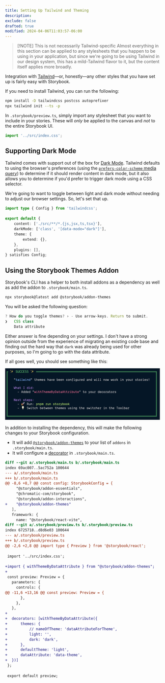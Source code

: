 ```yaml
---
title: Setting Up Tailwind and Theming
description:
exclude: false
drafted: true
modified: 2024-04-06T11:03:57-06:00
---
```


> [!NOTE] This is not necessarily Tailwind-specific
> Almost everything in this section can be applied to any stylesheets that you happen to be using in your application, but since we're going to be using Tailwind in our design system, this has a mild-Tailwind flavor to it, but the content itself applies more broadly.

Integration with [Tailwind](https://tailwindcss.com)—or, honestly—any other styles that you have set up is fairly easy with Storybook.

If you need to install Tailwind, you can run the following:

```bash
npm install -D tailwindcss postcss autoprefixer
npx tailwind init --ts -p
```

In `.storybook/preview.ts`, simply import any stylesheet that you want to include in your stories. These will _only_ be applied to the canvas and _not_ to the entire Storybook UI.

```ts
import '../src/index.css';
```

## Supporting Dark Mode

Tailwind comes with support out of the box for [Dark Mode](https://tailwindcss.com/docs/dark-mode). Tailwind defaults to using the browser's preferences (using the [`prefers-color-scheme` media query](https://developer.mozilla.org/en-US/docs/Web/CSS/@media/prefers-color-scheme)) to determine if it should render content in dark mode, but it also allows you to determine if you'd prefer to trigger dark mode using a CSS selector.

We're going to want to toggle between light and dark mode without needing to adjust our browser settings. So, let's set that up.

```ts
import type { Config } from 'tailwindcss';

export default {
	content: ['./src/**/*.{js,jsx,ts,tsx}'],
	darkMode: ['class', '[data-mode="dark"]'],
	theme: {
		extend: {},
	},
	plugins: [],
} satisfies Config;
```

## Using the Storybook Themes Addon

Storybook's CLI has a helper to both install addons as a dependency as well as add the addon to `.storybook/main.ts`.

```bash
npx storybook@latest add @storybook/addon-themes
```

You will be asked the following question:

```ts
? How do you toggle themes? › - Use arrow-keys. Return to submit.
❯   CSS class
    Data attribute
```

Either answer is fine depending on your settings. I don't have a strong opinion outside from the experience of migrating an existing code base and finding out the hard way that `dark` was already being used for other purposes, so I'm going to go with the data attribute.

If all goes well, you should see something like this:

![A notification from Storybook's CLI that the themes addon was successfully installed](assets/storybook-addon-themes-success-in-cli.png)

In addition to installing the dependency, this will make the following changes to your Storybook configuration.

- It will add [`@storybook/addon-themes`](https://storybook.js.org/addons/@storybook/addon-themes/) to your list of `addons` in `.storybook/main.ts`.
- It will configure a [decorator](decorators.md) in `.storybook/main.ts`.

```diff
diff --git a/.storybook/main.ts b/.storybook/main.ts
index 69ac007..5ac752a 100644
--- a/.storybook/main.ts
+++ b/.storybook/main.ts
@@ -8,6 +8,7 @@ const config: StorybookConfig = {
     "@storybook/addon-essentials",
     "@chromatic-com/storybook",
     "@storybook/addon-interactions",
+    "@storybook/addon-themes"
   ],
   framework: {
     name: "@storybook/react-vite",
diff --git a/.storybook/preview.ts b/.storybook/preview.ts
index 6725718..d8d6e03 100644
--- a/.storybook/preview.ts
+++ b/.storybook/preview.ts
@@ -2,6 +2,8 @@ import type { Preview } from '@storybook/react';

 import '../src/index.css';

+import { withThemeByDataAttribute } from "@storybook/addon-themes";
+
 const preview: Preview = {
   parameters: {
     controls: {
@@ -11,6 +13,16 @@ const preview: Preview = {
       },
     },
   },
+
+  decorators: [withThemeByDataAttribute({
+      themes: {
+          // nameOfTheme: 'dataAttributeForTheme',
+          light: '',
+          dark: 'dark',
+      },
+      defaultTheme: 'light',
+      dataAttribute: 'data-theme',
+  })]
 };

 export default preview;
```

